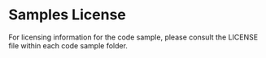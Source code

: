 # Samples License

For licensing information for the code sample, please consult the LICENSE file within each code sample folder.